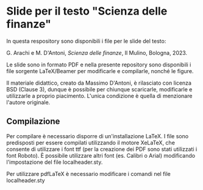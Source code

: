 # Slide per il testo "Scienza delle finanze"

In questa respository sono disponibili i file per le slide del testo:

   G. Arachi e M. D'Antoni, *Scienza delle finanze*, Il Mulino, Bologna, 2023. 

Le slide sono in formato PDF e nella presente repository sono disponibili i file sorgente LaTeX/Beamer per modificarle e compilarle, nonché le figure.

Il materiale didattico, creato da Massimo D'Antoni, è rilasciato con licenza BSD (Clause 3), dunque è possibile per chiunque scaricarle, modificarle e utilizzarle a proprio piacimento. L'unica condizione è quella di menzionare l'autore originale.

## Compilazione

Per compilare è necessario disporre di un'installazione LaTeX. I file sono predisposti per essere compilati utilizzando il motore XeLaTeX, che consente di utilizzare i font ttf (per la creazione dei PDF sono stati utilizzati i font Roboto). È possibile utilizzare altri font (es. Calibri o Arial) modificando l'impostazione del file localheader.sty.

Per utilizzare pdfLaTeX è necessario modificare i comandi nel file localheader.sty


